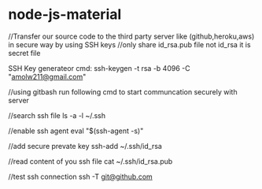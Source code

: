 # node-js-material

//Transfer our source  code to the third party server like (github,heroku,aws) in secure way by using SSH keys
//only share id_rsa.pub file not id_rsa it  is secret file 


SSH Key generateor cmd:  ssh-keygen -t rsa -b 4096 -C "amolw211@gmail.com"



//using gitbash run following cmd to start communcation securely with server

//search ssh file 
ls -a -l ~/.ssh

//enable ssh agent
 eval "$(ssh-agent -s)"
 
 //add secure prevate key
  ssh-add  ~/.ssh/id_rsa

//read content of you ssh file
cat ~/.ssh/id_rsa.pub

//test ssh connection
ssh -T git@github.com
